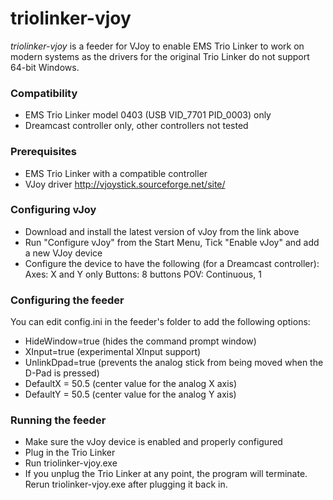 # triolinker-vjoy

*triolinker-vjoy* is a feeder for VJoy to enable EMS Trio Linker to work on modern systems as the drivers for the original Trio Linker do not support 64-bit Windows.

### Compatibility
- EMS Trio Linker model 0403 (USB VID_7701 PID_0003) only
- Dreamcast controller only, other controllers not tested

### Prerequisites
- EMS Trio Linker with a compatible controller
- VJoy driver http://vjoystick.sourceforge.net/site/

### Configuring vJoy
- Download and install the latest version of vJoy from the link above
- Run "Configure vJoy" from the Start Menu, Tick "Enable vJoy" and add a new VJoy device
- Configure the device to have the following (for a Dreamcast controller):
Axes: X and Y only
Buttons: 8 buttons
POV: Continuous, 1

### Configuring the feeder
You can edit config.ini in the feeder's folder to add the following options:
- HideWindow=true (hides the command prompt window)
- XInput=true (experimental XInput support)
- UnlinkDpad=true (prevents the analog stick from being moved when the D-Pad is pressed)
- DefaultX = 50.5 (center value for the analog X axis)
- DefaultY = 50.5 (center value for the analog Y axis)

### Running the feeder
- Make sure the vJoy device is enabled and properly configured
- Plug in the Trio Linker
- Run triolinker-vjoy.exe
- If you unplug the Trio Linker at any point, the program will terminate. Rerun triolinker-vjoy.exe after plugging it back in.
